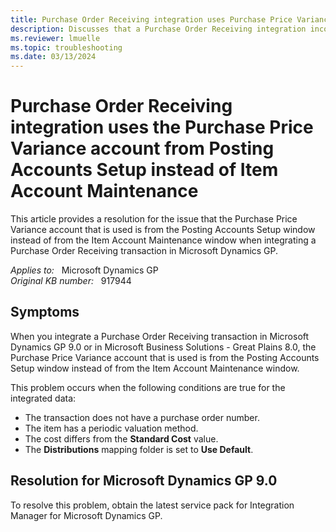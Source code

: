 ```yaml
---
title: Purchase Order Receiving integration uses Purchase Price Variance account from Posting Accounts Setup
description: Discusses that a Purchase Order Receiving integration incorrectly uses the Purchase Price Variance from the Posting Accounts Setup window in Microsoft Dynamics GP and in Microsoft Great Plains 8.0. A service pack is available to resolve the problem.
ms.reviewer: lmuelle
ms.topic: troubleshooting
ms.date: 03/13/2024
---
```

# Purchase Order Receiving integration uses the Purchase Price Variance account from Posting Accounts Setup instead of Item Account Maintenance

This article provides a resolution for the issue that the Purchase Price Variance account that is used is from the Posting Accounts Setup window instead of from the Item Account Maintenance window when integrating a Purchase Order Receiving transaction in Microsoft Dynamics GP.

_Applies to:_ &nbsp; Microsoft Dynamics GP  
_Original KB number:_ &nbsp; 917944

## Symptoms

When you integrate a Purchase Order Receiving transaction in Microsoft Dynamics GP 9.0 or in Microsoft Business Solutions - Great Plains 8.0, the Purchase Price Variance account that is used is from the Posting Accounts Setup window instead of from the Item Account Maintenance window.

This problem occurs when the following conditions are true for the integrated data:

- The transaction does not have a purchase order number.
- The item has a periodic valuation method.
- The cost differs from the **Standard Cost** value.
- The **Distributions** mapping folder is set to **Use Default**.

## Resolution for Microsoft Dynamics GP 9.0

To resolve this problem, obtain the latest service pack for Integration Manager for Microsoft Dynamics GP.
